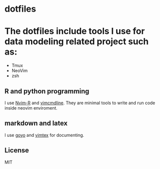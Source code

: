 # dotfiles
# The dotfiles include tools I use for data modeling related project such as:
* Tmux
* NeoVim
* zsh

## R and python programming
I use [Nvim-R](https://github.com/jalvesaq/Nvim-R) and [vimcmdline](https://github.com/jalvesaq/vimcmdline).
They are minimal tools to write and run code inside neovim enviroment.  

## markdown and latex
I use [goyo](https://github.com/junegunn/goyo.vim) and [vimtex](https://github.com/lervag/vimtex) for documenting.



License
-------

MIT
